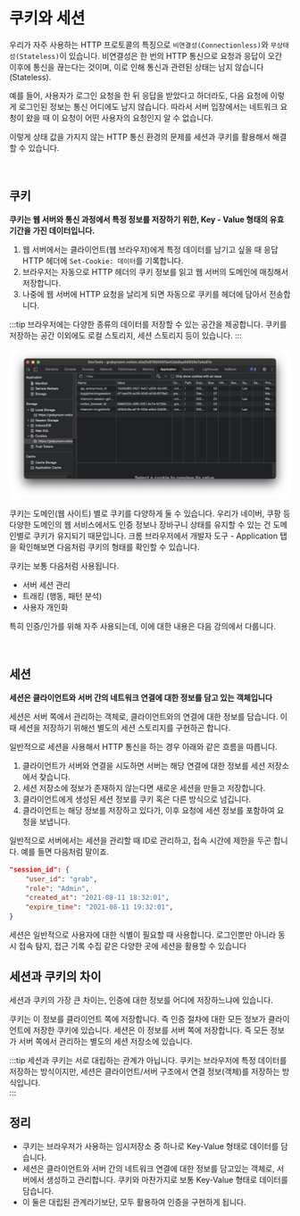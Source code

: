 # 쿠키와 세션

우리가 자주 사용하는 HTTP 프로토콜의 특징으로 `비연결성(Connectionless)`와 `무상태성(Stateless)`이 있습니다. 비연결성은 한 번의 HTTP 통신으로 요청과 응답이 오간 이후에 통신을 끊는다는 것이며, 이로 인해 통신과 관련된 상태는 남지 않습니다(Stateless).

예를 들어, 사용자가 로그인 요청을 한 뒤 응답을 받았다고 하더라도, 다음 요청에 이렇게 로그인된 정보는 통신 어디에도 남지 않습니다. 따라서 서버 입장에서는 네트워크 요청이 왔을 때 이 요청이 어떤 사용자의 요청인지 알 수 없습니다.

이렇게 상태 값을 가지지 않는 HTTP 통신 환경의 문제를 세션과 쿠키를 활용해서 해결할 수 있습니다.

<br>

## 쿠키
**쿠키는 웹 서버와 통신 과정에서 특정 정보를 저장하기 위한, Key - Value 형태의 유효기간을 가진 데이터입니다.**

1. 웹 서버에서는 클라이언트(웹 브라우저)에게 특정 데이터를 남기고 싶을 때 응답 HTTP 헤더에 `Set-Cookie: 데이터`를 기록합니다.
2. 브라우저는 자동으로 HTTP 헤더의 쿠키 정보를 읽고 웹 서버의 도메인에 매칭해서 저장합니다.
3. 나중에 웹 서버에 HTTP 요청을 날리게 되면 자동으로 쿠키를 헤더에 담아서 전송합니다.

:::tip
브라우저에는 다양한 종류의 데이터를 저장할 수 있는 공간을 제공합니다. 쿠키를 저장하는 공간 이외에도 로컬 스토리지, 세션 스토리지 등이 있습니다. 
:::

![image-20210809211329408](../images/image-20210809211329408.png)

쿠키는 도메인(웹 사이트) 별로 쿠키를 다양하게 둘 수 있습니다. 우리가 네이버, 쿠팡 등 다양한 도메인의 웹 서비스에서도 인증 정보나 장바구니 상태를 유지할 수 있는 건 도메인별로 쿠키가 유지되기 때문입니다.
크롬 브라우저에서 개발자 도구 - Application 탭을 확인해보면 다음처럼 쿠키의 형태를 확인할 수 있습니다.


쿠키는 보통 다음처럼 사용됩니다.

- 서버 세션 관리
- 트래킹 (행동, 패턴 분석)
- 사용자 개인화

특히 인증/인가를 위해 자주 사용되는데, 이에 대한 내용은 다음 강의에서 다룹니다.

<br>

## 세션

**세션은 클라이언트와 서버 간의 네트워크 연결에 대한 정보를 담고 있는 객체입니다** 

세션은 서버 쪽에서 관리하는 객체로, 클라이언트와의 연결에 대한 정보를 담습니다. 이때 세션을 저장하기 위해선 별도의 세션 스토리지를 구현하곤 합니다.

일반적으로 세션을 사용해서 HTTP 통신을 하는 경우 아래와 같은 흐름을 따릅니다.

1. 클라이언트가 서버와 연결을 시도하면 서버는 해당 연결에 대한 정보를 세션 저장소에서 찾습니다. 
2. 세션 저장소에 정보가 존재하지 않는다면 새로운 세션을 만들고 저장합니다. 
3. 클라이언트에게 생성된 세션 정보를 쿠키 혹은 다른 방식으로 넘깁니다. 
4. 클라이언트는 해당 정보를 저장하고 있다가, 이후 요청에 세션 정보를 포함하여 요청을 보냅니다. 

일반적으로 서버에서는 세션을 관리할 때 ID로 관리하고, 접속 시간에 제한을 두곤 합니다. 예를 들면 다음처럼 말이죠.

```json
"session_id": {
    "user_id": "grab",
    "role": "Admin",
    "created_at": "2021-08-11 18:32:01",
    "expire_time": "2021-08-11 19:32:01",
}
```

세션은 일반적으로 사용자에 대한 식별이 필요할 때 사용합니다. 로그인뿐만 아니라 동시 접속 탐지, 접근 기록 수집 같은 다양한 곳에 세션을 활용할 수 있습니다  

## 세션과 쿠키의 차이
세션과 쿠키의 가장 큰 차이는, 인증에 대한 정보를 어디에 저장하느냐에 있습니다.

쿠키는 이 정보를 클라이언트 쪽에 저장합니다. 즉 인증 절차에 대한 모든 정보가 클라이언트에 저장한 쿠키에 있습니다.
세션은 이 정보를 서버 쪽에 저장합니다. 즉 모든 정보가 서버 쪽에서 관리하는 별도의 세션 저장소에 있습니다.

:::tip
세션과 쿠키는 서로 대립하는 관계가 아닙니다. 쿠키는 브라우저에 특정 데이터를 저장하는 방식이지만, 세션은 클라이언트/서버 구조에서 연결 정보(객체)를 저장하는 방식입니다.  
:::

## 정리

- 쿠키는 브라우저가 사용하는 임시저장소 중 하나로 Key-Value 형태로 데이터를 담습니다.
- 세션은 클라이언트와 서버 간의 네트워크 연결에 대한 정보를 담고있는 객체로, 서버에서 생성하고 관리합니다. 쿠키와 마찬가지로 보통 Key-Value 형태로 데이터를 담습니다.
- 이 둘은 대립된 관계라기보단, 모두 활용하여 인증을 구현하게 됩니다. 
